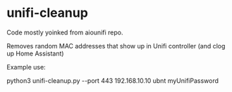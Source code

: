 # unifi-cleanup

Code mostly yoinked from aiounifi repo.

Removes random MAC addresses that show up in Unifi controller (and clog up Home Assistant)

Example use:

python3 unifi-cleanup.py --port 443 192.168.10.10 ubnt myUnifiPassword
